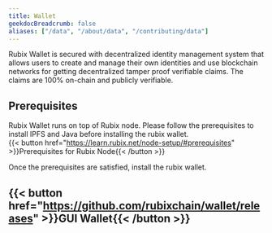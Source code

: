 ```yaml
---
title: Wallet
geekdocBreadcrumb: false
aliases: ["/data", "/about/data", "/contributing/data"]
---
```


Rubix Wallet is secured with decentralized identity management system that allows users to create and manage their own identities and use blockchain networks for getting decentralized tamper proof verifiable claims. The claims are 100% on-chain and publicly verifiable.

<!-- image below is a screenshot of the wallet

{{< figure src="images/wallet.jpg">}} -->

## Prerequisites

Rubix Wallet runs on top of Rubix node. Please follow the prerequisites to install IPFS and Java before installing the rubix wallet. <br>
{{< button href="https://learn.rubix.net/node-setup/#prerequisites" >}}Prerequisites for Rubix Node{{< /button >}}

Once the prerequisites are satisfied, install the rubix wallet.

## {{< button href="https://github.com/rubixchain/wallet/releases" >}}GUI Wallet{{< /button >}}
